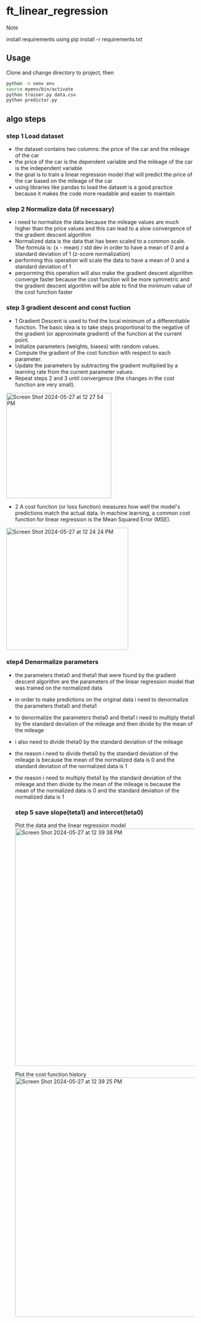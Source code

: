 # ft_linear_regression

> [!NOTE]
> install requirements using pip install -r requirements.txt

## Usage

Clone and change directory to project, then
```bash
python -m venv env
source myenv/bin/activate
python trainer.py data.csv
python predictor.py
```
## algo steps
### step 1 Load dataset
- the dataset contains two columns: the price of the car and the mileage of the car
- the price of the car is the dependent variable and the mileage of the car is the independent variable
- the goal is to train a linear regression model that will predict the price of the car based on the mileage of the car
- using libraries like pandas to load the dataset is a good practice because it makes the code more readable and easier to maintain
### step 2 Normalize data (if necessary)
- i need to normalize the data because the mileage values are much higher than the price values and this can lead to a slow convergence of the gradient descent algorithm
- Normalized data is the data that has been scaled to a common scale. The formula is: (x - mean) / std dev in order to have a mean of 0 and a standard deviation of 1  (z-score normalization)
- performing this operation will scale the data to have a mean of 0 and a standard deviation of 1
- perporming this operation will also make the gradient descent algorithm converge faster because the cost function will be more symmetric and the gradient descent algorithm will be able to find the minimum value of the cost function faster
### step 3 gradient descent and const fuction
- 1 Gradient Descent is used to find the local minimum of a differentiable function. The basic idea is to take steps proportional to the negative of the gradient (or approximate gradient) of the function at the current point. <br>
- Initialize parameters (weights, biases) with random values. <br>
- Compute the gradient of the cost function with respect to each parameter.<br>
- Update the parameters by subtracting the gradient multiplied by a learning rate from the current parameter values.<br>
- Repeat steps 2 and 3 until convergence (the changes in the cost function are very small).<br>
    
<img width="281" alt="Screen Shot 2024-05-27 at 12 27 54 PM" src="https://github.com/ILKAY-BRAHIM/ft_linear_regression/assets/88441828/58f938d4-52ff-4fb7-8b8d-465335a6cce8"> <br>

  - 2 A cost function (or loss function) measures how well the model's predictions match the actual data. In machine learning, a common cost function for linear regression is the Mean Squared Error (MSE).
        
  <img width="326" alt="Screen Shot 2024-05-27 at 12 24 24 PM" src="https://github.com/ILKAY-BRAHIM/ft_linear_regression/assets/88441828/28f7bab3-2d83-4f42-b737-87617315e135"> <br>
  ### step4 Denormalize parameters
  - the parameters theta0 and theta1 that were found by the gradient descent algorithm are the parameters of the linear regression model that was trained on the normalized data <br>
  - in order to make predictions on the original data i need to denormalize the parameters theta0 and theta1 <br>
  - to denormalize the parameters theta0 and theta1 i need to multiply theta1 by the standard deviation of the mileage and then divide by the mean of the mileage <br>
  - i also need to divide theta0 by the standard deviation of the mileage <br> 
  - the reason i need to divide theta0 by the standard deviation of the mileage is because the mean of the normalized data is 0 and the standard deviation of the normalized data is 1 <br>
- the reason i need to multiply theta1 by the standard deviation of the mileage and then divide by the mean of the mileage is because the mean of the normalized data is 0 and the standard deviation of the normalized data is 1 <br>
  ### step 5 save slope(teta1) and intercet(teta0)
  Plot the data and the linear regression model <br>
<img width="634" alt="Screen Shot 2024-05-27 at 12 39 38 PM" src="https://github.com/ILKAY-BRAHIM/ft_linear_regression/assets/88441828/3a3479f4-8a7c-49dd-814e-1bcb3fd9dcf1"> <br>

  Plot the cost function history <br>
  <img width="639" alt="Screen Shot 2024-05-27 at 12 39 25 PM" src="https://github.com/ILKAY-BRAHIM/ft_linear_regression/assets/88441828/4b2e8772-5702-47c6-bf7e-475b5c380d3c"> <br>

